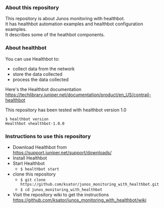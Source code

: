 ### About this repository

This repository is about Junos monitoring with healthbot.  
It has healthbot automation examples and healthbot configuration examples.  
It describes some of the heathbot components.    

### About healthbot

You can use Healthbot to:
 - collect data from the network
 - store the data collected
 - process the data collected

Here's the Healthbot documentation https://techlibrary.juniper.net/documentation/product/en_US/contrail-healthbot  

This repository has been tested with healthbot version 1.0  
```
$ healthbot version
Healthbot vhealthbot-1.0.0
```

### Instructions to use this repository 

- Download Healthbot from https://support.juniper.net/support/downloads/  
- Install Healthbot  
- Start Healthbot
  - ```$ healthbot start```  
- clone this repository
  - ```$ git clone https://github.com/ksator/junos_monitoring_with_healthbot.git```
  - ```$ cd junos_monitoring_with_healthbot```
- Visit the repository wiki to get the instructions https://github.com/ksator/junos_monitoring_with_healthbot/wiki
